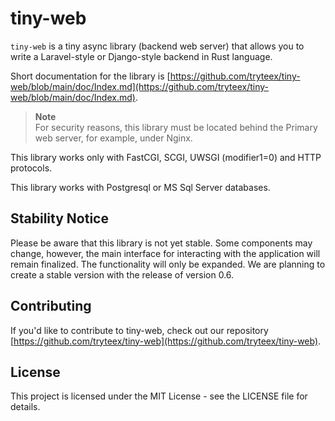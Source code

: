# tiny-web

`tiny-web` is a tiny async library (backend web server) that allows you to write a Laravel-style or Django-style backend in Rust language.

Short documentation for the library is [https://github.com/tryteex/tiny-web/blob/main/doc/Index.md](https://github.com/tryteex/tiny-web/blob/main/doc/Index.md).

> **Note**  
> For security reasons, this library must be located behind the Primary web server, for example, under Nginx.

This library works only with FastCGI, SCGI, UWSGI (modifier1=0) and HTTP protocols.

This library works with Postgresql or MS Sql Server databases.

## Stability Notice

Please be aware that this library is not yet stable. Some components may change, however, the main interface for interacting with the application will remain finalized. The functionality will only be expanded. We are planning to create a stable version with the release of version 0.6.

## Contributing

If you'd like to contribute to tiny-web, check out our repository [https://github.com/tryteex/tiny-web](https://github.com/tryteex/tiny-web).

## License

This project is licensed under the MIT License - see the LICENSE file for details.